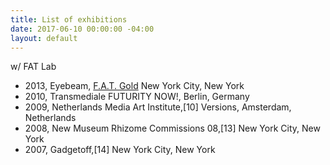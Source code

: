 ```yaml
---
title: List of exhibitions
date: 2017-06-10 00:00:00 -04:00
layout: default
---
```


w/ FAT Lab

* 2013, Eyebeam, [F.A.T. Gold](https://web.archive.org/web/20150305065255/http://www.eyebeam.org/events/fat-gold) New York City, New York
* 2010, Transmediale FUTURITY NOW!, Berlin, Germany
* 2009, Netherlands Media Art Institute,[10] Versions, Amsterdam, Netherlands
* 2008, New Museum Rhizome Commissions 08,[13] New York City, New York
* 2007, Gadgetoff,[14] New York City, New York


